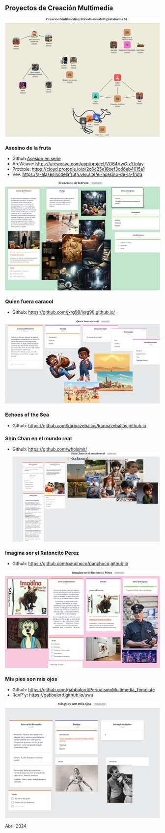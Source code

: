 
## Proyectos de Creación Multimedia

![moodboard](moodboard.png)


### Asesino de la fruta
* Github:[Asesion en serie](https://github.com/nuriafdz1/nuriafdz1.github.io)
* ArcWeave: https://arcweave.com/app/project/VO64VwOlxY/play
* Protopie: https://cloud.protopie.io/p/2c6c25e18bef3cd6eb4615a1
* Vev: https://a-elasesinodelafruta.vev.site/el-asesino-de-la-fruta



![moodboard](moodboard-5.png)



### Quien fuera caracol
* Github:  https://github.com/jxrg98/jxrg98.github.io/

![moodboard](moodboard-6.png)

### Echoes of the Sea
* Github: https://github.com/karinazeballos/karinazeballos.github.io




### Shin Chan en el mundo real

* Github:  https://github.com/whoismir/
![moodboard](moodboard-1.png)



### Imagina ser el Ratoncito Pérez

* Github: https://github.com/panchocq/panchocq.github.io

![moodboard](moodboard-4.png)

### Mis pies son mis ojos

* Github: https://github.com/gabbalord/PeriodismoMultimedia_Template
* RenP'y: https://gabbalord.github.io/uwu

![moodboard](moodboard-3.png)

Abril 2024


